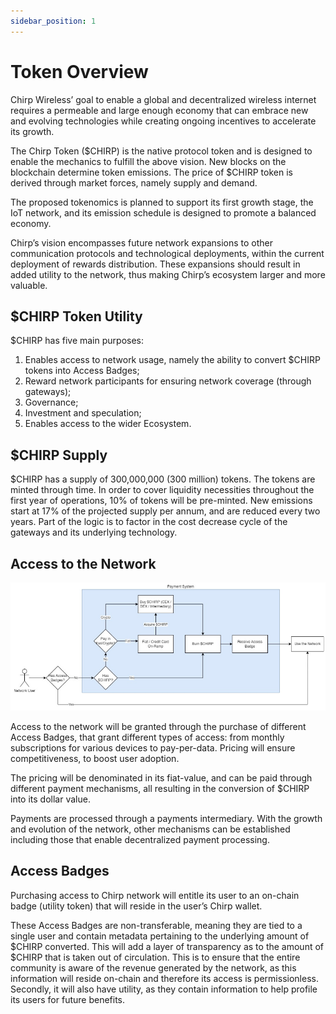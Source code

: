 ```yaml
---
sidebar_position: 1
---
```


# Token Overview

Chirp Wireless’ goal to enable a global and decentralized wireless internet requires a permeable and large enough economy that can embrace new and evolving technologies while creating ongoing incentives to accelerate its growth.

The Chirp Token ($CHIRP) is the native protocol token and is designed to enable the mechanics to fulfill the above vision. New blocks on the blockchain determine token emissions. The price of $CHIRP token is derived through market forces, namely supply and demand.

The proposed tokenomics is planned to support its first growth stage, the IoT network, and its emission schedule is designed to promote a balanced economy.

Chirp’s vision encompasses future network expansions to other communication protocols and technological deployments, within the current deployment of rewards distribution. These expansions should result in added utility to the network, thus making Chirp’s ecosystem larger and more valuable.

## $CHIRP Token Utility

$CHIRP has five main purposes:


1. Enables access to network usage, namely the ability to convert $CHIRP tokens into Access Badges;
2. Reward network participants for ensuring network coverage (through gateways);
3. Governance;
4. Investment and speculation;
5. Enables access to the wider Ecosystem.

## $CHIRP Supply

$CHIRP has a supply of 300,000,000 (300 million) tokens. The tokens are minted through time. In order to cover liquidity necessities throughout the first year of operations, 10% of tokens will be pre-minted. New emissions start at 17% of the projected supply per annum, and are reduced every two years.  Part of the logic is to factor in the cost decrease cycle of the gateways and its underlying technology.

## Access to the Network

![Payment System](paymentsystem.png)

Access to the network will be granted through the purchase of different Access Badges, that grant different types of access: from monthly subscriptions for various devices to  pay-per-data. Pricing will ensure competitiveness, to boost user adoption.

The pricing will be denominated in its fiat-value, and can be paid through different payment mechanisms, all resulting in the conversion of $CHIRP into its dollar value.

Payments are processed through a payments intermediary. With the growth and evolution of the network, other mechanisms can be established including those that enable decentralized payment processing.

## Access Badges

Purchasing access to Chirp network will entitle its user to an on-chain badge (utility token) that will reside in the user’s Chirp wallet.

These Access Badges are non-transferable, meaning they are tied to a single user and contain metadata pertaining to the underlying amount of $CHIRP converted. This will add a layer of transparency as to the amount of $CHIRP that is taken out of circulation. This is to ensure that the entire community is aware of the revenue generated by the network, as this information will reside on-chain and therefore its access is permissionless. Secondly, it will also have utility, as they contain information to help profile its users for future benefits.



